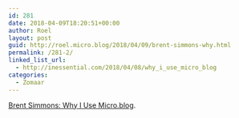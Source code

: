 ```yaml
---
id: 281
date: 2018-04-09T18:20:51+00:00
author: Roel
layout: post
guid: http://roel.micro.blog/2018/04/09/brent-simmons-why.html
permalink: /281-2/
linked_list_url:
  - http://inessential.com/2018/04/08/why_i_use_micro_blog
categories:
  - Zomaar
---
```

[Brent Simmons: Why I Use Micro.blog](http://inessential.com/2018/04/08/why_i_use_micro_blog). 